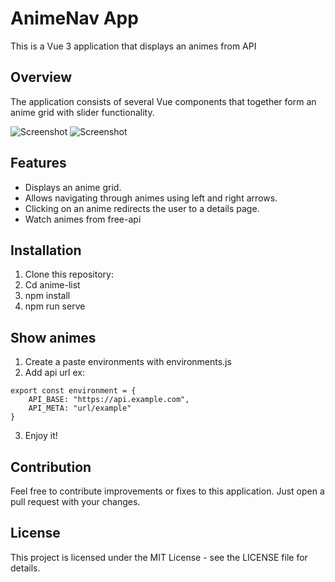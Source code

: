 # AnimeNav App

This is a Vue 3 application that displays an animes from API

## Overview

The application consists of several Vue components that together form an anime grid with slider functionality.

![Screenshot](./imgs/img.png)
![Screenshot](./imgs/img2.png)

## Features

- Displays an anime grid.
- Allows navigating through animes using left and right arrows.
- Clicking on an anime redirects the user to a details page.
- Watch animes from free-api

## Installation

1. Clone this repository:
2. Cd anime-list
3. npm install
4. npm run serve

## Show animes

1. Create a paste environments with environments.js
2. Add api url ex:
```
export const environment = {
    API_BASE: "https://api.example.com",
    API_META: "url/example"
}
```
3. Enjoy it!

## Contribution
Feel free to contribute improvements or fixes to this application. Just open a pull request with your changes.

## License
This project is licensed under the MIT License - see the LICENSE file for details.

